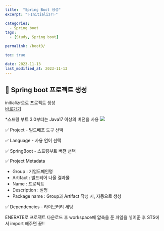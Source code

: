 ```yaml
---
title:  "Spring Boot 생성"
excerpt: "✨Initializr✨"

categories:
  - Spring boot
tags:
  - [Study, Spring boot]

permalink: /boot3/

toc: true

date: 2023-11-13
last_modified_at: 2023-11-13
---
```


## 🌿 Spring boot 프로젝트 생성

initializr으로 프로젝트 생성<br/>[바로가기](https://start.spring.io/)

*스프링 부트 3.0부터는 Java17 이상의 버전을 사용
<img src="initializr.png">

✅ Project - 빌드배포 도구 선택

✅ Language - 사용 언어 선택

✅ SpringBoot - 스프링부트 버전 선택

✅ Project Metadata

- Group : 기업도메인명 
- Artifact : 빌드되어 나올 결과물
- Name : 프로젝트
- Description : 설명
- Package name : Group과 Artifact 작성 시, 자동으로 생성

✅ Dependencies - 라이브러리 세팅

ENERATE로 프로젝트 다운로드 후 workspace에 압축을 푼 파일을 넣어준 후 STS에서 import 해주면 끝!!
